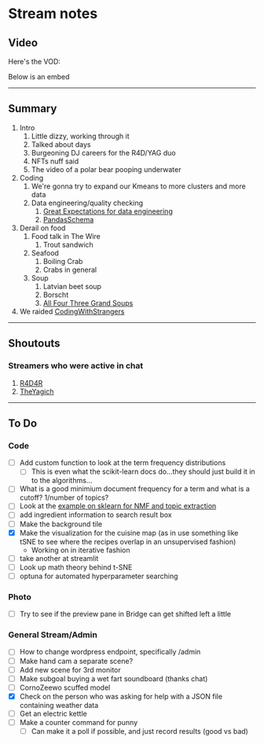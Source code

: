 # Stream notes

## Video

Here's the VOD:

Below is an embed

---

## Summary

1. Intro
   1. Little dizzy, working through it
   2. Talked about days
   3. Burgeoning DJ careers for the R4D/YAG duo
   4. NFTs nuff said
   5. The video of a polar bear pooping underwater
2. Coding
   1. We're gonna try to expand our Kmeans to more clusters and more data
   2. Data engineering/quality checking
      1. [Great Expectations for data engineering](https://github.com/great-expectations/great_expectations)
      2. [PandasSchema](https://multimeric.github.io/PandasSchema/)
3. Derail on food
   1. Food talk in The Wire
      1. Trout sandwich
   2. Seafood
      1. Boiling Crab
      2. Crabs in general
   3. Soup
      1. Latvian beet soup
      2. Borscht
      3. [All Four Three Grand Soups](https://en.wikipedia.org/wiki/Three_grand_soups)
4. We raided [CodingWithStrangers](https://www.twitch.tv/codingwithstrangers)

---

## Shoutouts

### Streamers who were active in chat

1. [R4D4R](https://www.twitch.tv/R4D4R_Live)
2. [TheYagich](https://www.twitch.tv/theyagich)

---

## To Do

### Code

- [ ] Add custom function to look at the term frequency distributions
  - [ ] This is even what the scikit-learn docs do...they should just build it in to the algorithms...
- [ ] What is a good minimium document frequency for a term and what is a cutoff? 1/number of topics?
- [ ] Look at the [example on sklearn for NMF and topic extraction](https://scikit-learn.org/stable/auto_examples/applications/plot_topics_extraction_with_nmf_lda.html#sphx-glr-auto-examples-applications-plot-topics-extraction-with-nmf-lda-py)
- [ ] add ingredient information to search result box
- [ ] Make the background tile
- [X] Make the visualization for the cuisine map (as in use something like tSNE to see where the recipes overlap in an unsupervised fashion)
  - Working on in iterative fashion
- [ ] take another at streamlit
- [ ] Look up math theory behind t-SNE
- [ ] optuna for automated hyperparameter searching

### Photo

- [ ] Try to see if the preview pane in Bridge can get shifted left a little

### General Stream/Admin

- [ ] How to change wordpress endpoint, specifically /admin
- [ ] Make hand cam a separate scene?
- [ ] Add new scene for 3rd monitor
- [ ] Make subgoal buying a wet fart soundboard (thanks chat)
- [ ] CornoZeewo scuffed model
- [X] Check on the person who was asking for help with a JSON file containing weather data
- [ ] Get an electric kettle
- [ ] Make a counter command for punny
  - [ ] Can make it a poll if possible, and just record results (good vs bad)
